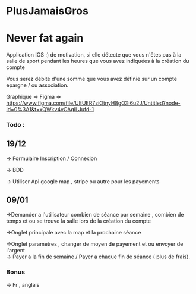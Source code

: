 # PlusJamaisGros
<h1>Never fat again </h1>

Application IOS :) de motivation, si elle détecte que vous n'êtes pas à la salle de sport pendant les heures que vous avez indiquées à la création du compte

Vous serez débité d'une somme que vous avez définie sur un compte epargne / ou association.

Graphique => Figma => https://www.figma.com/file/UEUER7ziOtnyH8gQXi6u2J/Untitled?node-id=0%3A1&t=xQWkv4vOAqiLJufd-1


<h3>Todo : </h3> 

<h2> 19/12 </h3>

-> Formulaire Inscription / Connexion </br>

-> BDD </br>

-> Utiliser Api google map , stripe ou autre pour les payements  </br>

<h2> 09/01 </h3>


->Demander a l'utilisateur combien de séance par semaine , combien de temps et ou se trouve la salle lors de la création du compte  </br>

->Onglet principale avec la map et la prochaine séance  </br>

->Onglet parametres , changer de moyen de payement et ou envoyer de l'argent  </br>
-> Payer a la fin de semaine / Payer a chaque fin de séance ( plus de frais). </br>
<h3>Bonus</h3>

-> Fr , anglais 

